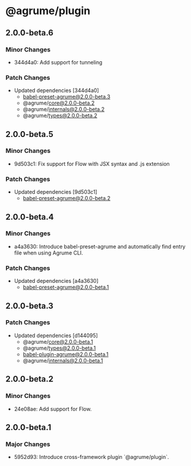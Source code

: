 # @agrume/plugin

## 2.0.0-beta.6

### Minor Changes

- 344d4a0: Add support for tunneling

### Patch Changes

- Updated dependencies [344d4a0]
  - babel-preset-agrume@2.0.0-beta.3
  - @agrume/core@2.0.0-beta.2
  - @agrume/internals@2.0.0-beta.2
  - @agrume/types@2.0.0-beta.2

## 2.0.0-beta.5

### Minor Changes

- 9d503c1: Fix support for Flow with JSX syntax and .js extension

### Patch Changes

- Updated dependencies [9d503c1]
  - babel-preset-agrume@2.0.0-beta.2

## 2.0.0-beta.4

### Minor Changes

- a4a3630: Introduce babel-preset-agrume and automatically find entry file when using Agrume CLI.

### Patch Changes

- Updated dependencies [a4a3630]
  - babel-preset-agrume@2.0.0-beta.1

## 2.0.0-beta.3

### Patch Changes

- Updated dependencies [d144095]
  - @agrume/core@2.0.0-beta.1
  - @agrume/types@2.0.0-beta.1
  - babel-plugin-agrume@2.0.0-beta.1
  - @agrume/internals@2.0.0-beta.1

## 2.0.0-beta.2

### Minor Changes

- 24e08ae: Add support for Flow.

## 2.0.0-beta.1

### Major Changes

- 5952d93: Introduce cross-framework plugin \`@agrume/plugin\`.
